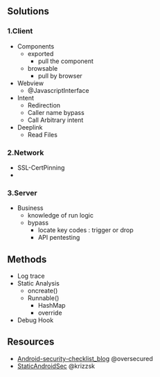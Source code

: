 ## Solutions
### 1.Client
- Components
  - exported
    - pull the component
  - browsable
    - pull by browser
- Webview
  - @JavascriptInterface
- Intent
  - Redirection
  - Caller name bypass
  - Call Arbitrary intent
- Deeplink
  - Read Files


### 2.Network
- SSL-CertPinning
- 

### 3.Server
- Business
  - knowledge of run logic
  - bypass
    - locate key codes : trigger or drop
    - API pentesting
  


## Methods
- Log trace
- Static Analysis 
  - oncreate()
  - Runnable()
    - HashMap
    - override
- Debug Hook


## Resources
- [Android-security-checklist_blog](https://blog.oversecured.com/)  @oversecured
- [StaticAndroidSec](https://github.com/krizzsk/HackersCave4StaticAndroidSec)  @krizzsk
